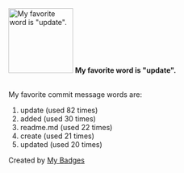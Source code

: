 <img src="https://my-badges.github.io/my-badges/favorite-word.png" alt="My favorite word is &quot;update&quot;." title="My favorite word is &quot;update&quot;." width="128">
<strong>My favorite word is &quot;update&quot;.</strong>
<br><br>

My favorite commit message words are:

1. update (used 82 times)
2. added (used 30 times)
3. readme.md (used 22 times)
4. create (used 21 times)
5. updated (used 20 times)


Created by <a href="https://github.com/my-badges/my-badges">My Badges</a>